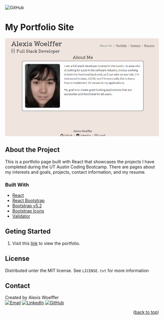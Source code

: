 <a id="readme-top"></a>
![GitHub](https://img.shields.io/github/license/awoelf/awoelf-portfolio)

# My Portfolio Site

![screen-gif](/assets/awoelf-portfolio.gif)

## About the Project

This is a portfolio page built with React that showcases the projects I have completed during the UT Austin Coding Bootcamp. There are pages about my interests and goals, projects, contact information, and my resume.


### Built With
* [React](https://reactjs.org/)
* [React Bootstrap](https://react-bootstrap.netlify.app/)
* [Bootstrap v5.2](https://getbootstrap.com/docs/5.2/getting-started/introduction/)
* [Bootstrap Icons](https://icons.getbootstrap.com/)
* [Validator](https://www.npmjs.com/package/validator)

## Geting Started

1. Visit this [link](https://awoelf.github.io/awoelf-portfolio/) to view the portfolio.

## License

Distributed unter the MIT license. See `LICENSE.txt` for more information

## Contact
Created by Alexis Woelffer
<br>
[![Email][email-shield]][email-url]
[![LinkedIn][linkedin-shield]][linkedin-url]
[![GitHub][github-shield]][github-url]

<!-- Links and images -->

[linkedin-shield]: https://img.shields.io/badge/LinkedIn-alexis--w--dev-blue
[linkedin-url]: https://linkedin.com/in/alexis-w-dev
[github-shield]: https://img.shields.io/badge/GitHub-awoelf-blue
[github-url]: https://github.com/awoelf
[email-shield]: https://img.shields.io/badge/Email-awoelf%40outlook.com-blue
[email-url]: mailto:awoelf@outlook.com


<p align="right">(<a href="#readme-top">back to top</a>)</p>
